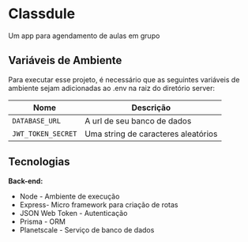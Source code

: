 # Classdule

Um app para agendamento de aulas em grupo


## Variáveis de Ambiente

Para executar esse projeto, é necessário que as seguintes variáveis de ambiente sejam adicionadas ao .env na raiz do diretório server:

Nome | Descrição
-- | --
`DATABASE_URL` | A url de seu banco de dados
`JWT_TOKEN_SECRET` | Uma string de caracteres aleatórios


## Tecnologias

**Back-end:** 
* Node - Ambiente de execução
* Express- Micro framework para criação de rotas
* JSON Web Token - Autenticação
* Prisma - ORM
* Planetscale - Serviço de banco de dados
